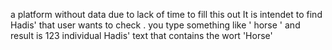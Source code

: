 a platform without data due to lack of time to fill this out
It is intendet to find Hadis' that user wants to check . 
you type something like ' horse ' and result is 123 individual Hadis' text that contains the wort 'Horse'
